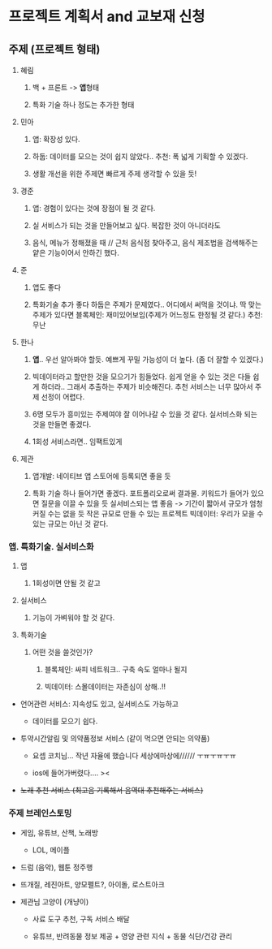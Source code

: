 # 프로젝트 계획서 and 교보재 신청

## 주제 (프로젝트 형태)

1. 혜림
   
   1. 백 + 프론트 -> **앱**형태
   
   2. 특화 기술 하나 정도는 추가한 형태

2. 민아
   
   1. 앱: 확장성 있다.
   
   2. 하둡: 데이터를 모으는 것이 쉽지 않았다..
      추천: 폭 넓게 기획할 수 있겠다.
   
   3. 생활 개선을 위한 주제면 빠르게 주제 생각할 수 있을 듯!

3. 경준
   
   1. 앱: 경험이 있다는 것에 장점이 될 것 같다.
   
   2. 실 서비스가 되는 것을 만들어보고 싶다. 복잡한 것이 아니더라도
   
   3. 음식, 메뉴가 정해졌을 때 // 근처 음식점 찾아주고, 음식 제조법을 검색해주는
      얕은 기능이어서 안하긴 했다.

4. 준
   
   1. 앱도 좋다
   
   2. 특화기술 추가 좋다
      하둡은 주제가 문제였다.. 어디에서 써먹을 것이냐. 딱 맞는 주제가 있다면
      블록체인: 재미있어보임(주제가 어느정도 한정될 것 같다.)
      추천: 무난

5. 한나
   
   1. **앱**.. 우선 알아봐야 할듯. 예쁘게 꾸밀 가능성이 더 높다. (좀 더 잘할 수 있겠다.)
   
   2. 빅데이터라고 할만한 것을 모으기가 힘들었다. 쉽게 얻을 수 있는 것은 다들 쉽게 하더라.. 그래서 추출하는 주제가 비슷해진다. 추천 서비스는 너무 많아서 주제 선정이 어렵다.
   
   3. 6명 모두가 흥미있는 주제여야 잘 이어나갈 수 있을 것 같다. 실서비스화 되는 것을 만들면 좋겠다.
   
   4. 1회성 서비스라면.. 임팩트있게

6. 제관
   
   1. 앱개발: 네이티브 앱 
      스토어에 등록되면 좋을 듯
   
   2. 특화 기술 하나 들어가면 좋겠다. 포트폴리오로써 결과물. 키워드가 들어가 있으면 질문을 이끌 수 있을 듯
      실서비스되는 앱 좋음 -> 기간이 짧아서 규모가 엄청 커질 수는 없을 듯
      작은 규모로 만들 수 있는 프로젝트
      빅데이터: 우리가 모을 수 있는 규모는 아닌 것 같다.

### 앱. 특화기술. 실서비스화

1. 앱
   
   1. 1회성이면 안될 것 같고

2. 실서비스
   
   1. 기능이 가벼워야 할 것 같다.

3. 특화기술
   
   1. 어떤 것을 쓸것인가?
      
      1. 블록체인: 싸피 네트워크.. 구축 속도 얼마나 될지
      
      2. 빅데이터: 스몰데이터는 자존심이 상해..!!
- 언어관련 서비스: 지속성도 있고, 실서비스도 가능하고
  
  - 데이터를 모으기 쉽다.

- 투약시간알림 및 의약품정보 서비스 (같이 먹으면 안되는 의약품)
  
  - 요셉 코치님... 작년 자율에 했습니다 세상에마상에////// ㅜㅠㅜㅠㅜㅠ
  
  - ios에 들어가버렸다.... ><

- ~~노래 추천 서비스 (최고음 기록해서 음역대 추천해주는 서비스)~~

### 주제 브레인스토밍

- 게임, 유튜브, 산책, 노래방
  
  - LOL, 메이플

- 드럼 (음악), 웹툰 정주행

- 뜨개질, 레진아트, 양모펠트?, 아이돌, 로스트아크

- 제관님 고양이 (개냥이)
  
  - 사료 도구 추천, 구독 서비스 배달
  
  - 유튜브, 반려동물 정보 제공 + 영양 관련 지식 + 동물 식단/건강 관리
